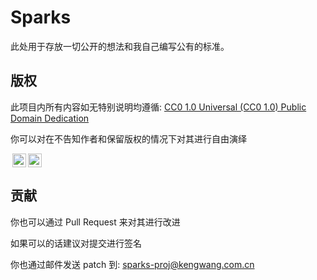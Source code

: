 # Sparks

此处用于存放一切公开的想法和我自己编写公有的标准。

## 版权

此项目内所有内容如无特别说明均遵循: [CC0 1.0 Universal (CC0 1.0)
Public Domain Dedication](https://creativecommons.org/publicdomain/zero/1.0/)

你可以对在不告知作者和保留版权的情况下对其进行自由演绎

<img style="height:22px!important;margin-left:3px;vertical-align:text-bottom;" src="https://mirrors.creativecommons.org/presskit/icons/cc.svg"><img style="height:22px!important;margin-left:3px;vertical-align:text-bottom;" src="https://mirrors.creativecommons.org/presskit/icons/zero.svg">

## 贡献

你也可以通过 Pull Request 来对其进行改进

如果可以的话建议对提交进行签名

你也通过邮件发送 patch 到: [sparks-proj@kengwang.com.cn](mailto:sparks-proj@kengwang.com.cn)